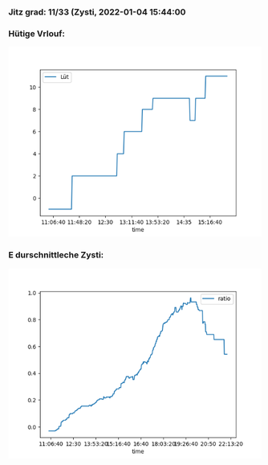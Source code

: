 ### Jitz grad: 11/33 (Zysti, 2022-01-04 15:44:00

### Hütige Vrlouf:
![Graph](Today.png)

### E durschnittleche Zysti:
![Graph](Zysti.png)